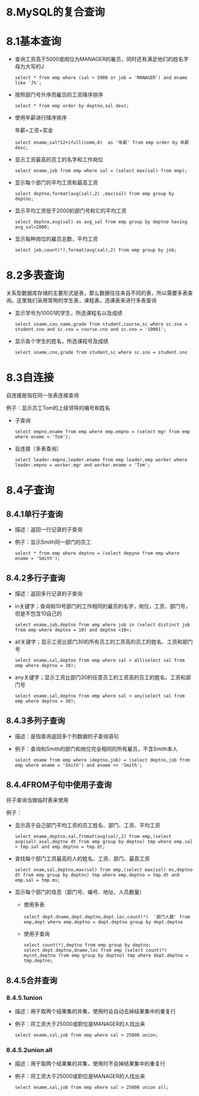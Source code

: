 # 8.MySQL的复合查询

# 8.1基本查询

- 查询工资高于5000或岗位为MANAGER的雇员，同时还有满足他们的姓名字母为大写的J

  ```mysql
  select * from emp where (sal > 5000 or job = 'MANAGER') and ename like 'J%';
  ```

  

- 按照部门号升序而雇员的工资降序排序

  ```mysql
  select * from emp order by deptno,sal desc;
  ```

  

- 使用年薪进行降序排序

  年薪=工资+奖金

  ```mysql
  select ename,sal*12+ifull(comm,0)  as '年薪' from emp order by 年薪 desc;
  ```

  

- 显示工资最高的员工的名字和工作岗位

  ```mysql
  select ename,job from emp where sal = (select max(sal) from emp);
  ```

  

- 显示每个部门的平均工资和最高工资

  ```mysql
  select deptno,format(avg(sal),2) ,max(sal) from emp group by deptno;
  ```

  

- 显示平均工资低于2000的部门号和它的平均工资

  ```mysql
  select deptno,avg(sal) as avg_sal from emp group by deptno having avg_sal<2000;
  ```

  

- 显示每种岗位的雇员总数，平均工资

  ```mysql
  select job,count(*),format(avg(sal),2) from emp group by job;
  ```

  

# 8.2多表查询

关系型数据库存储的主要形式是表，那么数据往往来自不同的表，所以需要多表查询。这里我们采用常用的学生表，课程表，选课表来进行多表查询

- 显示学号为10001的学生，所选课程名以及成绩

  ```mysql
  select sname,cou_name,grade from student,course,sc where sc.sno = student.sno and sc.cno = course.cno and sc.sno = '10001';
  ```

  

- 显示各个学生的姓名，所选课程号及成绩

  ```mysql
  select sname,cno,grade from student,sc where sc.sno = student.sno
  ```

  

# 8.3自连接

自连接是指在同一张表连接查询

例子：显示员工Tom的上级领导的编号和姓名

- 子查询

  ```mysql
  select empno,ename from emp where emp.empno = (select mgr from emp where ename = 'Tom');
  ```

  

- 自连接（多表查询）

  ```mysql
  select leader.empno,leader.ename from emp leader,emp worker where leader.empno = worker.mgr and worker.ename = 'Tom';
  ```

  

# 8.4子查询

## 8.4.1单行子查询

- 描述：返回一行记录的子查询

- 例子：显示Smith同一部门的员工

  ```mysql
  select * from emp where deptno = (select depyno from emp where ename = 'Smith');
  ```

  

## 8.4.2多行子查询

- 描述：返回多行记录的子查询

- in关键字；查询和10号部门的工作相同的雇员的名字，岗位，工资，部门号，但是不包含10自己的

  ```mysql
  select ename,job,deptno from emp where job in (select distinct job from emp where deptno = 10) and deptno <10>;
  ```

  

- all关键字；显示工资比部门30的所有员工的工资高的员工的姓名、工资和部门号

  ```mysql
  select ename,sal,deptno from emp where sal > all(select sal from emp where deptno = 30);
  ```

  

- any关键字；显示工资比部门30的任意员工的工资高的员工的姓名、工资和部门号

  ```mysql
  select ename,sal,deptno from emp where sal > any(select sal from emp where deptno = 30);
  ```

  

## 8.4.3多列子查询

- 描述：是指查询返回多个列数据的子查询语句

- 例子：查询和Smith的部门和岗位完全相同的所有雇员，不含Smith本人

  ```mysql
  select ename from emp where (deptno,job) = (select deptno,job from emp where ename = 'Smith') and ename <> 'Smith';
  ```

  

## 8.4.4FROM子句中使用子查询

将子查询当做临时表来使用

例子：

- 显示高于自己部门平均工资的员工姓名、部门、工资、平均工资

  ```mysql
  select ename,deptno,sal,fromat(avg(sal),2) from emp,(select avg(sal) asal,deptno dt from emp group by deptno) tmp where emp.sal > tmp.sal and emp.deptno = tmp.dt;
  ```

  

- 查找每个部门工资最高的人的姓名、工资、部门、最高工资

  ```mysql
  select enam,sal,deptno,max(sal) from emp,(select max(sal) ms,deptno dt from emp group by deptno) tmp where emp.deptno = tmp.dt and emp.sal = tmp.ms;
  ```

  

- 显示每个部门的信息（部门号、编号、地址、人员数量）

  - 使用多表

    ```mysql
    select dept.dname,dept.deptno,dept.loc,count(*)  '部门人数' from emp,dept where emp.deptno = dept.deptno group by dept.deptno
    ```

    

  - 使用子查询

    ```mysql
    select count(*),deptno from emp group by deptno;
    select dept.deptno,dname,loc from emp (select count(*) mycnt,deptno from emp group by deptno) tmp where dept.deptno = tmp.deptno;
    ```

    

## 8.4.5合并查询

### 8.4.5.1union

- 描述：用于取两个结果集的并集，使用时会自动去掉结果集中的重复行

- 例子：将工资大于25000或职位是MANAGER的人找出来

  ```mysql
  select ename,sal,job from emp where sal > 25000 union;
  ```

  

### 8.4.5.2union all

- 描述：用于取两个结果集的并集，使用时不会掉结果集中的重复行

- 例子：将工资大于25000或职位是MANAGER的人找出来

  ```
  select ename,sal,job from emp where sal > 25000 union all;
  ```

  
